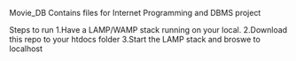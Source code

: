 Movie_DB
Contains files for Internet Programming and DBMS project

Steps to run
1.Have a LAMP/WAMP stack running on your local.
2.Download this repo to your htdocs folder
3.Start the LAMP stack and broswe to localhost
